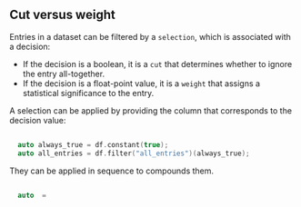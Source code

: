 ## Cut versus weight

Entries in a dataset can be filtered by a `selection`, which is associated with a decision:

- If the decision is a boolean, it is a `cut` that determines whether to ignore the entry all-together.
- If the decision is a float-point value, it is a `weight` that assigns a statistical significance to the entry.

A selection can be applied by providing the column that corresponds to the decision value:

```cpp

  auto always_true = df.constant(true);
  auto all_entries = df.filter("all_entries")(always_true);

```
They can be applied in sequence to compounds them.

```cpp

  auto  = 

```
